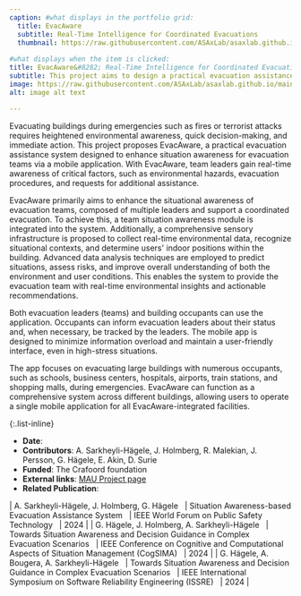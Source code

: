 ```yaml
---
caption: #what displays in the portfolio grid:
  title: EvacAware
  subtitle: Real-Time Intelligence for Coordinated Evacuations
  thumbnail: https://raw.githubusercontent.com/ASAxLab/asaxlab.github.io/main/assets/img/portfolio/evac1.jpg
  
#what displays when the item is clicked:
title: EvacAware&#8282; Real-Time Intelligence for Coordinated Evacuations
subtitle: This project aims to design a practical evacuation assistance system for evacuation leaders and teams to improve their situation awareness in emergencies through a mobile application.
image: https://raw.githubusercontent.com/ASAxLab/asaxlab.github.io/main/assets/img/portfolio/evac1.jpg  #main image, can be a link or a file in assets/img/portfolio
alt: image alt text

---
```

Evacuating buildings during emergencies such as fires or terrorist attacks requires heightened environmental awareness, quick decision-making, and immediate action. This project proposes EvacAware, a practical evacuation assistance system designed to enhance situation awareness for evacuation teams via a mobile application. With EvacAware, team leaders gain real-time awareness of critical factors, such as environmental hazards, evacuation procedures, and requests for additional assistance.

EvacAware primarily aims to enhance the situational awareness of evacuation teams, composed of multiple leaders and support a coordinated evacuation. To achieve this, a team situation awareness module is integrated into the system. Additionally, a comprehensive sensory infrastructure is proposed to collect real-time environmental data, recognize situational contexts, and determine users' indoor positions within the building. Advanced data analysis techniques are employed to predict situations, assess risks, and improve overall understanding of both the environment and user conditions. This enables the system to provide the evacuation team with real-time environmental insights and actionable recommendations.

Both evacuation leaders (teams) and building occupants can use the application. Occupants can inform evacuation leaders about their status and, when necessary, be tracked by the leaders. The mobile app is designed to minimize information overload and maintain a user-friendly interface, even in high-stress situations.

The app focuses on evacuating large buildings with numerous occupants, such as schools, business centers, hospitals, airports, train stations, and shopping malls, during emergencies. EvacAware can function as a comprehensive system across different buildings, allowing users to operate a single mobile application for all EvacAware-integrated facilities.


{:.list-inline} 
- **Date**: 
- **Contributors**: A. Sarkheyli-H&auml;gele, J. Holmberg, R. Malekian, J. Persson, G. H&auml;gele, E. Akin, D. Surie
- **Funded**: The Crafoord foundation
- **External links**: [MAU Project page](https://mau.se/forskning/projekt/evacuation-assistance-system/)
- **Related Publication**:

| A. Sarkheyli-H&auml;gele, J. Holmberg, G. H&auml;gele	&nbsp;	| Situation Awareness-based Evacuation Assistance System &nbsp;	|	IEEE World Forum on Public Safety Technology  &nbsp;	|	2024		|
| G. H&auml;gele, J. Holmberg, A. Sarkheyli-H&auml;gele &nbsp;	| Towards Situation Awareness and Decision Guidance in Complex Evacuation Scenarios &nbsp;	|	IEEE Conference on Cognitive and Computational Aspects of Situation Management (CogSIMA)  &nbsp;	|	2024		|
| G. H&auml;gele, A. Bougera,  A. Sarkheyli-H&auml;gele &nbsp; | Towards Situation Awareness and Decision Guidance in Complex Evacuation Scenarios &nbsp;	|	IEEE International Symposium on Software Reliability Engineering (ISSRE)  &nbsp;	|	2024		|


